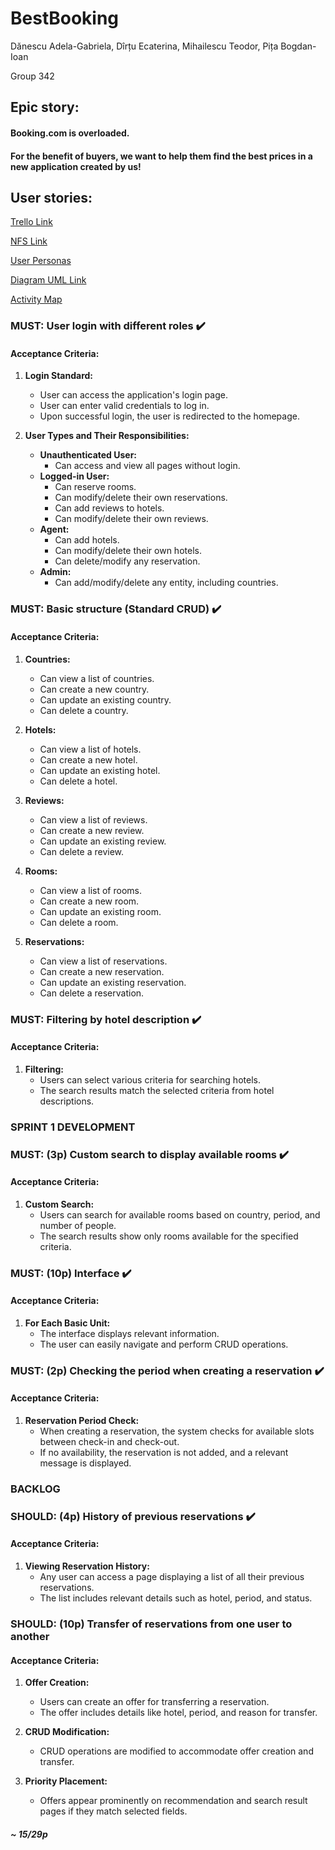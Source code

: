 # BestBooking

Dănescu Adela-Gabriela, Dîrțu Ecaterina, Mihailescu Teodor, Pița Bogdan-Ioan

Group 342

## Epic story:

#### Booking.com is overloaded.
#### For the benefit of buyers, we want to help them find the best prices in a new application created by us!

## User stories:

[Trello Link](https://trello.com/invite/mdsbestbooking/ATTI433e5f54374e851e879a648323e985b6BA271634)

[NFS Link](https://docs.google.com/document/d/1xByb49eBQnMBz94uNoANoEqbmg6mDLFe02F-84nxcWI/edit)

[User Personas](https://docs.google.com/document/d/1BpeaZb_QCSZPDt4h1vrn6ZAyx8Gbgn7XpYFCS03gpNY/edit)

[Diagram UML Link](https://drive.google.com/file/d/18PXyDElgSDRy9ncKxb538-3kkto0WEC3/view?usp=sharing)

[Activity Map](https://lucid.app/lucidspark/22f1f6e8-bd7c-44a7-b874-853064e3a1c8/edit?invitationId=inv_2659ac12-0d26-4252-8bbc-a9f0c9408594&page=0_0#)

### MUST: User login with different roles :heavy_check_mark:
#### Acceptance Criteria:
1. **Login Standard:**
   - User can access the application's login page.
   - User can enter valid credentials to log in.
   - Upon successful login, the user is redirected to the homepage.

2. **User Types and Their Responsibilities:**
   - **Unauthenticated User:**
     - Can access and view all pages without login.
   - **Logged-in User:**
     - Can reserve rooms.
     - Can modify/delete their own reservations.
     - Can add reviews to hotels.
     - Can modify/delete their own reviews.
   - **Agent:**
     - Can add hotels.
     - Can modify/delete their own hotels.
     - Can delete/modify any reservation.
   - **Admin:**
     - Can add/modify/delete any entity, including countries.

### MUST: Basic structure (Standard CRUD)  :heavy_check_mark:
#### Acceptance Criteria:
1. **Countries:**
   - Can view a list of countries.
   - Can create a new country.
   - Can update an existing country.
   - Can delete a country.

2. **Hotels:**
   - Can view a list of hotels.
   - Can create a new hotel.
   - Can update an existing hotel.
   - Can delete a hotel.

3. **Reviews:**
   - Can view a list of reviews.
   - Can create a new review.
   - Can update an existing review.
   - Can delete a review.

4. **Rooms:**
   - Can view a list of rooms.
   - Can create a new room.
   - Can update an existing room.
   - Can delete a room.

5. **Reservations:**
   - Can view a list of reservations.
   - Can create a new reservation.
   - Can update an existing reservation.
   - Can delete a reservation.


### MUST: Filtering by hotel description :heavy_check_mark:
#### Acceptance Criteria:
1. **Filtering:**
   - Users can select various criteria for searching hotels.
   - The search results match the selected criteria from hotel descriptions.
   
### SPRINT 1 DEVELOPMENT

### MUST: (3p) Custom search to display available rooms :heavy_check_mark:
#### Acceptance Criteria:
1. **Custom Search:**
   - Users can search for available rooms based on country, period, and number of people.
   - The search results show only rooms available for the specified criteria.

### MUST: (10p) Interface  :heavy_check_mark:
#### Acceptance Criteria:
1. **For Each Basic Unit:**
   - The interface displays relevant information.
   - The user can easily navigate and perform CRUD operations.

### MUST: (2p) Checking the period when creating a reservation :heavy_check_mark:
#### Acceptance Criteria:
1. **Reservation Period Check:**
   - When creating a reservation, the system checks for available slots between check-in and check-out.
   - If no availability, the reservation is not added, and a relevant message is displayed.

### BACKLOG

### SHOULD: (4p) History of previous reservations :heavy_check_mark:
#### Acceptance Criteria:
1. **Viewing Reservation History:**
   - Any user can access a page displaying a list of all their previous reservations.
   - The list includes relevant details such as hotel, period, and status.

### SHOULD: (10p) Transfer of reservations from one user to another
#### Acceptance Criteria:
1. **Offer Creation:**
   - Users can create an offer for transferring a reservation.
   - The offer includes details like hotel, period, and reason for transfer.

2. **CRUD Modification:**
   - CRUD operations are modified to accommodate offer creation and transfer.

3. **Priority Placement:**
   - Offers appear prominently on recommendation and search result pages if they match selected fields.

##### ~ 15/29p
